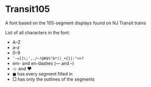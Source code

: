 # Transit105
A font based on the 105-segment displays found on NJ Transit trains

List of all characters in the font:
- A–Z
- a–z
- 0–9
- `` `-=[]\;',./~!@#$%^&*()_+{}|:"<>? ``
- em- and en-dashes (— and –)
- ☺ and ♥
- ◼ has every segment filled in
- □ has only the outlines of the segments

